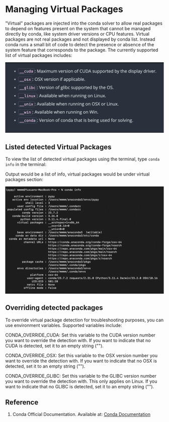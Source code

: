 # Managing Virtual Packages 

"Virtual" packages are injected into the conda solver to allow real packages to depend on features present on the system that cannot be managed directly by conda, like system driver versions or CPU features. Virtual packages are not real packages and not displayed by conda list. Instead conda runs a small bit of code to detect the presence or absence of the system feature that corresponds to the package. The currently supported list of virtual packages includes:

![conda_ver_list](conda_ver_list.png)

## Listed detected Virtual Packages 
To view the list of detected virtual packages using the terminal, type `conda info` in the terminal:

Output would be a list of info, virtual packages would be under virtual packages section: 

![conda_info](conda_info.png)

## Overriding detected packages
To override virtual package detection for troubleshooting purposes, you can use environment variables. Supported variables include:

CONDA_OVERRIDE_CUDA: Set this variable to the CUDA version number you want to override the detection with. If you want to indicate that no CUDA is detected, set it to an empty string ("").

CONDA_OVERRIDE_OSX: Set this variable to the OSX version number you want to override the detection with. If you want to indicate that no OSX is detected, set it to an empty string ("").

CONDA_OVERRIDE_GLIBC: Set this variable to the GLIBC version number you want to override the detection with. This only applies on Linux. If you want to indicate that no GLIBC is detected, set it to an empty string ("").

## Reference

1. Conda Official Documentation. Available at: [Conda Documentation](https://docs.conda.io/projects/conda/en/latest/index.html)